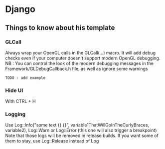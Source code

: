 # Django

## Things to know about his template

### GLCall

Always wrap your OpenGL calls in the GLCall(...) macro. It will add debug checks even if your computer doesn't support modern OpenGL debugging.
NB : You can control the look of the modern debugging messages in the Framework/GLDebugCallback.h file, as well as ignore some warnings

```
TODO : add example
```

### Hide UI

With CTRL + H

### Logging

Use Log::Info("some text {} {}", variable1ThatWillGoInTheCurlyBraces, variable2), Log::Warn or Log::Error (this one will also trigger a breakpoint)
Note that those logs will be removed in release builds. If you want some of them to stay, use Log::Release instead of Log